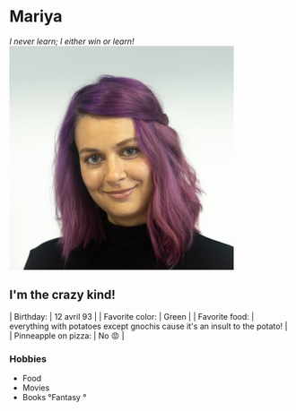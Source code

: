 # Mariya
*I never learn; I either win or learn!*
![alt text](img/Photo.jpg)
## I'm the crazy kind!
| Birthday: | 12 avril 93 |
| Favorite color: | Green |
| Favorite food: | everything with potatoes except gnochis cause it's an insult to the potato! |
| Pinneapple on pizza: | No :rage: |
### Hobbies
- Food
- Movies
- Books
  °Fantasy
  °